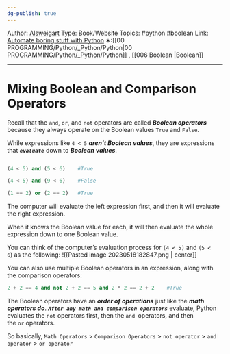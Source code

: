 ```yaml
---
dg-publish: true
---
```

Author: [Alsweigart](https://alsweigart.com/)
Type: Book/Website
Topics: #python #boolean
Link: [Automate boring stuff with Python](https://automatetheboringstuff.com/)
∗:[[00 PROGRAMMING/Python/_Python/Python\|00 PROGRAMMING/Python/_Python/Python]] , [[006 Boolean \|Boolean]]

---

# Mixing Boolean and Comparison Operators
Recall that the `and`, `or`, and `not` operators are called ***Boolean operators*** because they always operate on the Boolean values `True` and `False`.

 While expressions like `4 < 5` ***aren’t Boolean values***, they are expressions that ***`evaluate`*** down to ***Boolean values***.

```python

(4 < 5) and (5 < 6)    #True

(4 < 5) and (9 < 6)    #False

(1 == 2) or (2 == 2)   #True
```

The computer will evaluate the left expression first, and then it will evaluate the right expression. 

When it knows the Boolean value for each, it will then evaluate the whole expression down to one Boolean value. 

You can think of the computer’s evaluation process for `(4 < 5)` and `(5 < 6`) as the following:
![[Pasted image 20230518182847.png \| center]]


You can also use multiple Boolean operators in an expression, along with the comparison operators:

```python
2 + 2 == 4 and not 2 + 2 == 5 and 2 * 2 == 2 + 2    #True
```
The Boolean operators have an ***order of operations*** just like the ***math operators do***. 
***`After any math and comparison operators`*** evaluate, Python evaluates the `not` operators first, then the `and `operators, and then the `or` operators.

So basically, 
`Math Operators` > `Comparison Operators` > `not operator` > `and operator` > `or operator`



